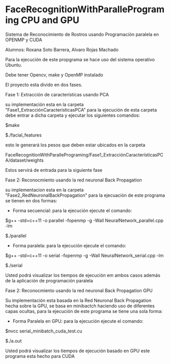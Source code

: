# FaceRecognitionWithParallePrograming CPU and GPU

Sistema de Reconocimiento de Rostros usando Programación paralela en OPENMP y CUDA

Alumnos: Roxana Soto Barrera, Alvaro Rojas Machado

Para la ejecución de este propgrama se hace uso del sistema operativo Ubuntu.

Debe tener Opencv, make y OpenMP instalado

El proyecto esta divido en dos fases.

Fase 1: Extracción de características usando PCA

su implementación esta en la carpeta "Fase1_ExtracciónCaracterísticasPCA" para la ejecución de esta carpeta debe entrar a dicha carpeta y ejecutar los siguientes comandos:

$make

$./facial_features

esto le generará los pesos que deben estar ubicados en la carpeta 

FaceRecognitionWithParallePrograming/Fase1_ExtracciónCaracterísticasPCA/dataset/weights

Estos servirá de entrada para la siguiente fase

Fase 2: Reconocmiento usando la red neuronal Back Propagation

su implementacion esta en la carpeta "Fase2_RedNeuronalBackPropagation" para la ejecuación de este programa se tienen en dos formas:

- Forma secuencial: para la ejecución ejecute el comando:

$g++ -std=c++11 -o parallel -fopenmp -g -Wall NeuralNetwork_parallel.cpp -lm

$./parallel

- Forma paralela: para la ejecución ejecute el comando:

$g++ -std=c++11 -o serial -fopenmp -g -Wall NeuralNetwork_serial.cpp -lm

$./serial

Usted podrá visualizar los tiempos de ejecución em ambos casos además de la aplicación de programación paralela


Fase 2: Reconocmiento usando la red neuronal Back Propagation GPU

Su implementación esta basada en la Red Neuronal Back Propagation hecha sobre la GPU, se basa en minibactch haciendo uso de diferentes capas ocultas, para la ejecución de este programa se tiene una sola forma:


- Forma Paralela en GPU: para la ejecución ejecute el comando:

$nvcc serial_minibatch_cuda_test.cu


$./a.out

Usted podrá visualizar los tiempos de ejecución basado en GPU este programa esta hecho para CUDA

